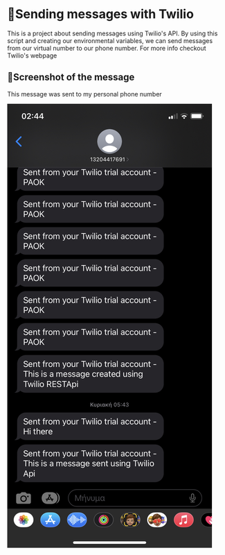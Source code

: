 # 👋Sending messages with Twilio

This is a project about sending messages using Twilio's API.
By using this script and creating our environmental variables, we can
send messages from our virtual number to our phone number.
For more info checkout Twilio's webpage

## 💌Screenshot of the message
This message was sent to my personal phone number

![Alt text](70233.jpg)
